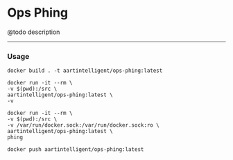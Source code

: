 # Ops Phing

@todo description

---

### Usage

```shell
docker build . -t aartintelligent/ops-phing:latest
```

```shell
docker run -it --rm \
-v $(pwd):/src \
aartintelligent/ops-phing:latest \
-v
```

```shell
docker run -it --rm \
-v $(pwd):/src \
-v /var/run/docker.sock:/var/run/docker.sock:ro \
aartintelligent/ops-phing:latest \
phing
```

```shell
docker push aartintelligent/ops-phing:latest
```
